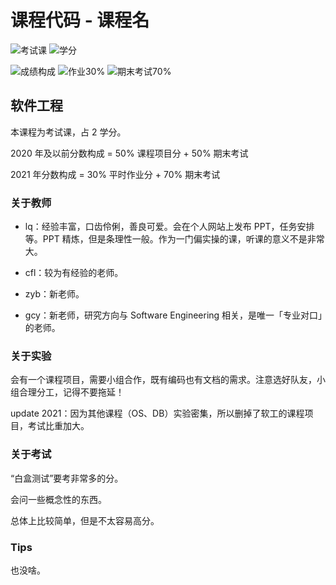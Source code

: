 # 课程代码 - 课程名

<!--
1. 通过 [Shields.io](https://shields.io/) 生成如下的徽章，标注课程的基本信息。
2. 请根据课程的具体内容增删仓库的子文件夹。子文件夹建议使用小写英文，如果需要附加说明，则添加 README.md。注意，添加 README 后 .gitkeep 文件仍需保留。
3. 关于课程的描述可以不止以下几个方面，酌情增删。
4. hoa.moe 生成本课程对应页面后，请将页面链接复制到 GitHub 仓库的 About/Website 中。
5. 可以在 GitHub 页面的 About/Topics 中为课程添加话题名称。
-->

![考试课](https://img.shields.io/badge/%E8%80%83%E8%AF%95%E8%AF%BE-red)
![学分](https://img.shields.io/badge/%E5%AD%A6%E5%88%86-2-moccasin)

![成绩构成](https://img.shields.io/badge/%E6%88%90%E7%BB%A9%E6%9E%84%E6%88%90-gold)
![作业30%](https://img.shields.io/badge/%E4%BD%9C%E4%B8%9A-30%25-wheat)
![期末考试70%](https://img.shields.io/badge/%E6%9C%9F%E6%9C%AB%E8%80%83%E8%AF%95-70%25-wheat)


## 软件工程

本课程为考试课，占 2 学分。

2020 年及以前分数构成 = 50% 课程项目分 + 50% 期末考试

2021 年分数构成 = 30% 平时作业分 + 70% 期末考试

### 关于教师

- lq：经验丰富，口齿伶俐，善良可爱。会在个人网站上发布 PPT，任务安排等。PPT 精炼，但是条理性一般。作为一门偏实操的课，听课的意义不是非常大。

- cfl：较为有经验的老师。
- zyb：新老师。
- gcy：新老师，研究方向与 Software Engineering 相关，是唯一「专业对口」的老师。

### 关于实验

会有一个课程项目，需要小组合作，既有编码也有文档的需求。注意选好队友，小组合理分工，记得不要拖延！

update 2021：因为其他课程（OS、DB）实验密集，所以删掉了软工的课程项目，考试比重加大。

### 关于考试

“白盒测试”要考非常多的分。

会问一些概念性的东西。

总体上比较简单，但是不太容易高分。

### Tips

也没啥。

